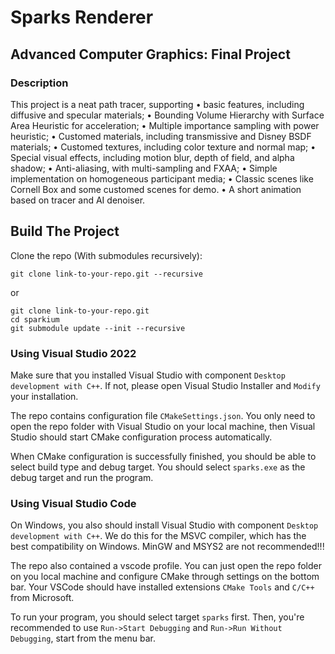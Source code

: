 # Sparks Renderer

## Advanced Computer Graphics: Final Project

### Description
This project is a neat path tracer, supporting
• basic features, including diffusive and specular materials;
• Bounding Volume Hierarchy with Surface Area Heuristic for
acceleration;
• Multiple importance sampling with power heuristic;
• Customed materials, including transmissive and Disney BSDF
materials;
• Customed textures, including color texture and normal map;
• Special visual effects, including motion blur, depth of field,
and alpha shadow;
• Anti-aliasing, with multi-sampling and FXAA;
• Simple implementation on homogeneous participant media;
• Classic scenes like Cornell Box and some customed scenes
for demo.
• A short animation based on tracer and AI denoiser.

## Build The Project

Clone the repo (With submodules recursively):

```
git clone link-to-your-repo.git --recursive
```

or

```
git clone link-to-your-repo.git
cd sparkium
git submodule update --init --recursive
```

### Using Visual Studio 2022

Make sure that you installed Visual Studio with component `Desktop development with C++`.
If not, please open Visual Studio Installer and `Modify` your installation.

The repo contains configuration file `CMakeSettings.json`.
You only need to open the repo folder with Visual Studio on your local machine,
then Visual Studio should start CMake configuration process automatically.

When CMake configuration is successfully finished,
you should be able to select build type and debug target.
You should select `sparks.exe` as the debug target and run the program.

### Using Visual Studio Code

On Windows, you also should install Visual Studio with component `Desktop development with C++`.
We do this for the MSVC compiler, which has the best compatibility on Windows.
MinGW and MSYS2 are not recommended!!!

The repo also contained a vscode profile.
You can just open the repo folder on you local machine and configure CMake through settings on the bottom bar.
Your VSCode should have installed extensions `CMake Tools` and `C/C++` from Microsoft.

To run your program, you should select target `sparks` first. Then, you're recommended to use `Run->Start Debugging` and `Run->Run Without Debugging`, start from the menu bar.
